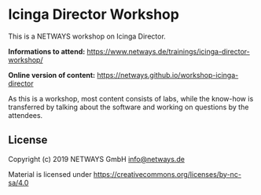 Icinga Director Workshop
========================

This is a NETWAYS workshop on Icinga Director.

**Informations to attend:** https://www.netways.de/trainings/icinga-director-workshop/

**Online version of content:** https://netways.github.io/workshop-icinga-director

As this is a workshop, most content consists of labs, while the know-how is transferred by talking about the software
and working on questions by the attendees.

## License

Copyright (c) 2019 NETWAYS GmbH info@netways.de

Material is licensed under https://creativecommons.org/licenses/by-nc-sa/4.0
